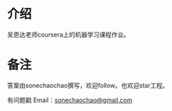 # 介绍
吴恩达老师coursera上的机器学习课程作业。

# 备注
答案由sonechaochao撰写，欢迎follow。也欢迎star工程。

有问题戳 Email：sonechaochao@gmail.com